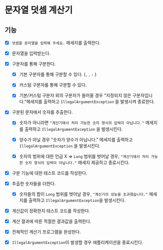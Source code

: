 # 문자열 덧셈 계산기

## 기능

- [x]  `덧셈할 문자열을 입력해 주세요.` 메세지를 출력한다.


- [x]  문자열을 입력받는다.


- [x]  구분자를 통해 구분한다.
    - [x]  기본 구분자를 통해 구분할 수 있다. (`,` , `:` )
    - [x]  커스텀 구분자를 통해 구분할 수 있다.
    - [x]  기본/커스텀 구분자 외의 구분자가 들어올 경우 "지정되지 않은 구분자입니다."메세지를 출력하고 `IllegalArgumentException` 을 발생시켜 종료한다.


- [x]  구분된 문자에서 숫자를 추출한다.
    - [x]  숫자가 아니라면 `"계산기에서 처리 가능한 숫자 형식의 입력이 아닙니다."` 메세지를 출력하고 `IllegalArgumentException` 을 발생시킨다.
    - [x]  양수가 아닐 경우 "숫자가 양수가 아닙니다." 메세지를 출력하고 `IllegalArgumentException` 을 발생시킨다.
    - [x]  숫자의 범위에 대한 언급 X ⇒ `Long` 범위를 벗어날 경우, `"계산기에서 처리 가능한 숫자 형식의 입력이 아닙니다."` 메세지 제공하고 종료시킨다.


- [x]  구분 기능에 대한 테스트 코드를 작성한다.


- [x]  추출한 숫자들을 더한다.
    - [x]  숫자들의 합이 `Long` 범위를 벗어날 경우, `"계산기의 성능을 초과했습니다."` 메세지를 출력하고 `IllegalArgumentException`을 발생시킨다.


- [x] 계산값이 정확한지 테스트 코드를 작성한다.


- [x]  계산 결과에 따른 적절한 결과값을 출력한다.


- [x] 전체적인 계산기 프로그램을 완성한다.


- [x] `IllegalArgumentException`이 발생할 경우 애플리케이션을 종료시킨다.


